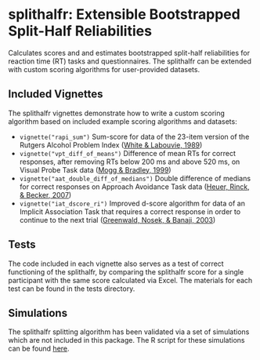 # splithalfr: Extensible Bootstrapped Split-Half Reliabilities
Calculates scores and and estimates bootstrapped split-half reliabilities for reaction time (RT) tasks and questionnaires. The splithalfr can be extended with custom scoring algorithms for user-provided datasets.

## Included Vignettes
The splithalfr vignettes demonstrate how to write a custom scoring algorithm based on included example scoring algorithms and datasets:
* `vignette("rapi_sum")` Sum-score for data of the 23-item version of the Rutgers Alcohol Problem Index ([White & Labouvie, 1989](https://research.alcoholstudies.rutgers.edu/rapi))
* `vignette("vpt_diff_of_means")` Difference of mean RTs for correct responses, after removing RTs below 200 ms and above 520 ms, on Visual Probe Task data ([Mogg & Bradley, 1999](https://doi.org/10.1080/026999399379050))
* `vignette("aat_double_diff_of_medians")` Double difference of medians for correct responses on Approach Avoidance Task data ([Heuer, Rinck, & Becker, 2007](http://doi.org/10.1016/j.brat.2007.08.010))
* `vignette("iat_dscore_ri")` Improved d-score algorithm for data of an Implicit Association Task that requires a correct response in order to continue to the next trial ([Greenwald, Nosek, & Banaji, 2003](http://dx.doi.org/10.1037/0022-3514.85.2.197))

## Tests
The code included in each vignette also serves as a test of correct functioning of the splithalfr, by comparing the splithalfr score for a single participant with the same score calculated via Excel. The materials for each test can be found in the tests directory.

## Simulations
The splithalfr splitting algorithm has been validated via a set of simulations which are not included in this package. The R script
for these simulations can be found [here](https://github.com/tpronk/splithalfr_simulation).
